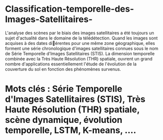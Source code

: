 # Classification-temporelle-des-Images-Satellitaires-
L'analyse des scènes par le biais des images satellitaires a été toujours un sujet d'actualité dans
le domaine de la télédétection. Quand les images sont acquises à des dates diérentes pour une
même zone géographique, elles forment une série chronologique d'images satellitaires connues sous
le nom de Série Temporelle d'Images Satellitaires (STIS). La dimension temporelle combinée avec
la Très Haute Résolution (THR) spatiale, ouvrent un grand nombre d'applications essentiellement
l'étude de l'évolution de la couverture du sol en fonction des phénomènes survenus.
# Mots clés : Série Temporelle d'Images Satellitaires (STIS), Très Haute Résolution (THR) spatiale, scène dynamique, évolution temporelle, LSTM, K-means, ....
